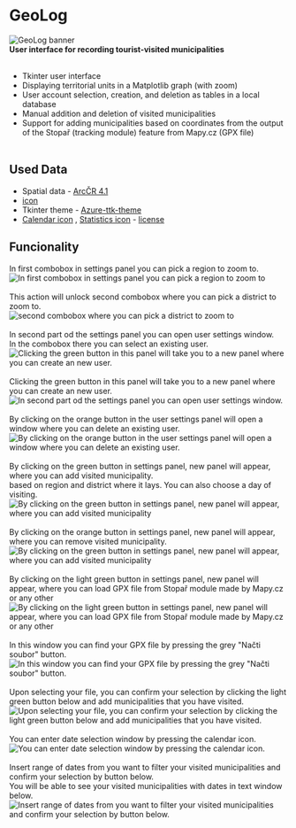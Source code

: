 # GeoLog
<img src="readme_files/baner.png" alt="GeoLog banner"/> <br>
**User interface for recording tourist-visited municipalities** <br>
<br>
- Tkinter user interface <br>
- Displaying territorial units in a Matplotlib graph (with zoom) <br>
- User account selection, creation, and deletion as tables in a local database <br>
- Manual addition and deletion of visited municipalities <br>
- Support for adding municipalities based on coordinates from the output of the Stopař (tracking module) feature from Mapy.cz (GPX file) <br> <br>

## Used Data  <br>
- Spatial data - [ArcČR 4.1](https://www.arcdata.cz/cs-cz/produkty/data/arccr)
- [icon](https://icon-icons.com/icon/nearby-map-location-address/88844)
- Tkinter theme - [Azure-ttk-theme](https://github.com/rdbende/Azure-ttk-theme/)
- [Calendar icon](https://www.iconfinder.com/icons/8664796/calendar_days_icon) , [Statistics icon](https://www.iconfinder.com/icons/2849805/pie_chart_stats_multimedia_statistics_icon) -  [license]( https://creativecommons.org/licenses/by/4.0/)
## Funcionality  <br>
In first combobox in settings panel you can pick a region to zoom to. <br>
![In first combobox in settings panel you can pick a region to zoom to](readme_files/1.png)  <br> <br>
This action will unlock second combobox where you can pick a district to zoom to.   <br>
![second combobox where you can pick a district to zoom to](readme_files/2.png)  <br><br>
In second part od the settings panel you can open user settings window.  <br>
In the combobox there you can select an existing user. <br>
![Clicking the green button in this panel will take you to a new panel where you can create an new user.](readme_files/3.png) <br><br>
Clicking the green button in this panel will take you to a new panel where you can create an new user. <br>
![In second part od the settings panel you can open user settings window.](readme_files/4.png)<br><br>
By clicking on the orange button in the user settings panel will open a window where you can delete an existing user. <br>
![By clicking on the orange button in the user settings panel will open a window where you can delete an existing user.](readme_files/5.png)<br><br>
By clicking on the green button in settings panel, new panel will appear, where you can add visited municipality. <br>
based on region and district where it lays. You can also choose a day of visiting. <br>
![By clicking on the green button in settings panel, new panel will appear, where you can add visited municipality](readme_files/6.png) <br><br>
By clicking on the orange button in settings panel, new panel will appear, where you can remove visited municipality. <br>
![By clicking on the green button in settings panel, new panel will appear, where you can add visited municipality](readme_files/7.png) <br><br>
By clicking on the light green button in settings panel, new panel will appear, where you can load GPX file from Stopař module made by Mapy.cz or any other <br>
![By clicking on the light green button in settings panel, new panel will appear, where you can load GPX file from Stopař module made by Mapy.cz or any other](readme_files/8.png) <br><br>
In this window you can find your GPX file by pressing the grey "Načti soubor" button. <br>
![In this window you can find your GPX file by pressing the grey "Načti soubor" button.](readme_files/9.png) <br><br>
Upon selecting your file, you can confirm your selection by clicking the light green button below and add municipalities that you have visited. <br>
![Upon selecting your file, you can confirm your selection by clicking the light green button below and add municipalities that you have visited.](readme_files/10.png) <br><br>
You can enter date selection window by pressing the calendar icon.<br>
![You can enter date selection window by pressing the calendar icon.](readme_files/11.png) <br><br>
Insert range of dates from you want to filter your visited municipalities and confirm your selection by button below.<br>
You will be able to see your visited municipalities with dates in text window below.<br>
![Insert range of dates from you want to filter your visited municipalities and confirm your selection by button below.](readme_files/12.png)
